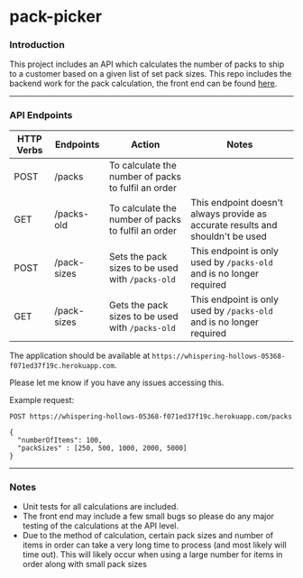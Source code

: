 # pack-picker

### Introduction
This project includes an API which calculates the number of packs to ship to a customer based on a given list of set pack sizes. This repo includes the backend work for the pack calculation, the front end can be found [here](https://github.com/rachelcurran/pack-picker-front.git).

___

### API Endpoints
| HTTP Verbs | Endpoints | Action | Notes 
| --- | --- | --- | --- |
| POST | /packs | To calculate the number of packs to fulfil an order | |
| GET | /packs-old | To calculate the number of packs to fulfil an order | This endpoint doesn't always provide as accurate results and shouldn't be used |
| POST | /pack-sizes | Sets the pack sizes to be used with `/packs-old` | This endpoint is only used by `/packs-old` and is no longer required |
| GET | /pack-sizes | Gets the pack sizes to be used with `/packs-old` | This endpoint is only used by `/packs-old` and is no longer required |


The application should be available at `https://whispering-hollows-05368-f071ed37f19c.herokuapp.com`. 

Please let me know if you have any issues accessing this.

Example request: 

`POST https://whispering-hollows-05368-f071ed37f19c.herokuapp.com/packs`

    {
      "numberOfItems": 100,
      "packSizes" : [250, 500, 1000, 2000, 5000]
    }

___

### Notes
* Unit tests for all calculations are included.
* The front end may include a few small bugs so please do any major testing of the calculations at the API level.
* Due to the method of calculation, certain pack sizes and number of items in order can take a very long time to process (and most likely will time out). This will likely occur when using a large number for items in order along with small pack sizes 


    
